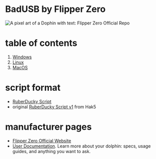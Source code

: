 # BadUSB by Flipper Zero
<picture>
    <source media="(prefers-color-scheme: dark)" srcset="github/assets/iBInjwYu_43TWVOwt4jMN_lightmode.png">
    <source media="(prefers-color-scheme: light)" srcset="github/assets/iBInjwYu_43TWVOwt4jMN_lightmode.png">
    <img
        alt="A pixel art of a Dophin with text: Flipper Zero Official Repo"
        src=".github/assets/light_theme_banner.png">
</picture>

# table of contents
1. [Windows](https://github.com/galliergh/BadUSB/tree/main/windows)
2. [Linux](https://github.com/galliergh/BadUSB/tree/main/linux)
3. [MacOS](https://github.com/galliergh/BadUSB/tree/main/macOS)

# script format
- [RuberDucky Script](https://github.com/galliergh/BadUSB/blob/main/BadUsbScriptFormat.md)
- original [RuberDucky Script v1](https://github.com/galliergh/BadUSB/blob/main/Duckyscript_v1.md) from Hak5

# manufacturer pages
- [Flipper Zero Official Website](https://flipperzero.one)
- [User Documentation](https://docs.flipperzero.one). Learn more about your dolphin: specs, usage guides, and anything you want to ask.
